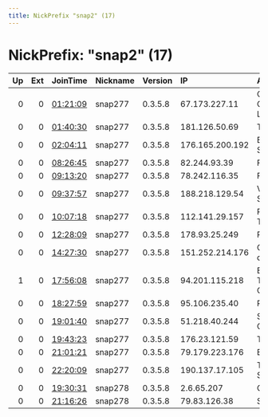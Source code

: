 ```yaml
---
title: NickPrefix "snap2" (17)
---
```


# NickPrefix: "snap2" (17)

|   Up |   Ext | JoinTime                                                                                            | Nickname   | Version   | IP              | AS                                       | CC   |   ORp |   Dirp | OS    | Contact   |   eFamMembers |
|-----:|------:|:----------------------------------------------------------------------------------------------------|:-----------|:----------|:----------------|:-----------------------------------------|:-----|------:|-------:|:------|:----------|--------------:|
|    0 |     0 | [01:21:09](https://metrics.torproject.org/rs.html#details/A982C6A25455BBD0C089ED4A1C1AA65694843A3C) | snap277    | 0.3.5.8   | 67.173.227.11   | Comcast Cable Communications, LLC        | us   | 46819 |      0 | Linux | None      |             1 |
|    0 |     0 | [01:40:30](https://metrics.torproject.org/rs.html#details/A56894ED35EC46DFD3FD45C6B1BD067D8FFEAE9B) | snap277    | 0.3.5.8   | 181.126.50.69   | Telecel S.A.                             | py   | 43309 |      0 | Linux | None      |             1 |
|    0 |     0 | [02:04:11](https://metrics.torproject.org/rs.html#details/BF45C8578ECBCF226B2C08C951434191F6B70AF7) | snap277    | 0.3.5.8   | 176.165.200.192 | Bouygues Telecom SA                      | fr   | 35823 |      0 | Linux | None      |             1 |
|    0 |     0 | [08:26:45](https://metrics.torproject.org/rs.html#details/81AB0003A2A6BD8A612D8E4ACAA76B5FA755386E) | snap277    | 0.3.5.8   | 82.244.93.39    | Free SAS                                 | fr   | 38675 |      0 | Linux | None      |             1 |
|    0 |     0 | [09:13:20](https://metrics.torproject.org/rs.html#details/8B20E0065A8C6CFFA1887621175E66154DAD266F) | snap277    | 0.3.5.8   | 78.242.116.35   | Free SAS                                 | fr   | 40745 |      0 | Linux | None      |             1 |
|    0 |     0 | [09:37:57](https://metrics.torproject.org/rs.html#details/59E6B7EAA3467272060A715C9B094CA86CD663D9) | snap277    | 0.3.5.8   | 188.218.129.54  | Vodafone Italia S.p.A.                   | it   | 41369 |      0 | Linux | None      |             1 |
|    0 |     0 | [10:07:18](https://metrics.torproject.org/rs.html#details/ABA3BDAD634319609E98C6AB79AACFDE9D2C0274) | snap277    | 0.3.5.8   | 112.141.29.157  | Primus Telecommunications                | au   | 41763 |      0 | Linux | None      |             1 |
|    0 |     0 | [12:28:09](https://metrics.torproject.org/rs.html#details/5727687AA5BD12D21A99A0ABACB06823B707F9F5) | snap277    | 0.3.5.8   | 178.93.25.249   | PJSC Ukrtelecom                          | ua   | 45065 |      0 | Linux | None      |             1 |
|    0 |     0 | [14:27:30](https://metrics.torproject.org/rs.html#details/4C3F8246EF6BC75E51C42C9D6A8343987CEB6715) | snap277    | 0.3.5.8   | 151.252.214.176 | OPTIMA TELEKOM d.d.                      | hr   | 43523 |      0 | Linux | None      |             1 |
|    1 |     0 | [17:56:08](https://metrics.torproject.org/rs.html#details/54610C72F48135091763713F975860F54C3E2DC7) | snap277    | 0.3.5.8   | 94.201.115.218  | Emirates Integrated Telecommunications C | ae   | 35943 |      0 | Linux | None      |             1 |
|    0 |     0 | [18:27:59](https://metrics.torproject.org/rs.html#details/0DAB9F29F49C631EB3C327AB3E87A15E6D5AAF4E) | snap277    | 0.3.5.8   | 95.106.235.40   | Rostelecom                               | ru   | 44699 |      0 | Linux | None      |             1 |
|    0 |     0 | [19:01:40](https://metrics.torproject.org/rs.html#details/DFCF9DE665BB06AA2EDA01696AA4206DFC1DEF97) | snap277    | 0.3.5.8   | 51.218.40.244   | Saudi Telecom Company JSC                | sa   | 35899 |      0 | Linux | None      |             1 |
|    0 |     0 | [19:43:23](https://metrics.torproject.org/rs.html#details/AB6F6BE3CAB57B76C13D4D2F15832C025AB55CDE) | snap277    | 0.3.5.8   | 176.23.121.59   | Tele Danmark                             | dk   | 42187 |      0 | Linux | None      |             1 |
|    0 |     0 | [21:01:21](https://metrics.torproject.org/rs.html#details/D9D73D2BE17B0BDC7B16D7AD6C01A9F80F72EFED) | snap277    | 0.3.5.8   | 79.179.223.176  | Bezeq International                      | il   | 40417 |      0 | Linux | None      |             1 |
|    0 |     0 | [22:20:09](https://metrics.torproject.org/rs.html#details/CF8204DC48A8A131302EB893CDEF5AB27AF57C0D) | snap277    | 0.3.5.8   | 190.137.17.105  | Telecom Argentina S.A.                   | ar   | 43597 |      0 | Linux | None      |             1 |
|    0 |     0 | [19:30:31](https://metrics.torproject.org/rs.html#details/E84DDFA0042081C1B52AF1B241F2867F0D2087EF) | snap278    | 0.3.5.8   | 2.6.65.207      | Orange                                   | fr   | 43873 |      0 | Linux | None      |             1 |
|    0 |     0 | [21:16:26](https://metrics.torproject.org/rs.html#details/146DBE507B214E6D2BE3622822CB3E58AA5F8A8F) | snap278    | 0.3.5.8   | 79.83.126.38    | SFR SA                                   | fr   | 46321 |      0 | Linux | None      |             1 |
